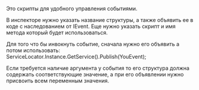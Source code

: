 Это скрипты для удобного управления событиями.

В инспекторе нужно указать название структуры, а также объявить ее в коде с наследованием от IEvent.
Еще нужно указать скрипт и имя метода который будет использоваться. 

Для того что бы инвокнуть событие, сначала нужно его объявить а потом использовать: ServiceLocator.Instance.GetService<IEventPublisher>().Publish(YouEvent);  

Если требуется наличие аргумента у события то его структура должна содержать соответствующие значение, а при его объявлении нужно присвоить всем переменным значения. 
